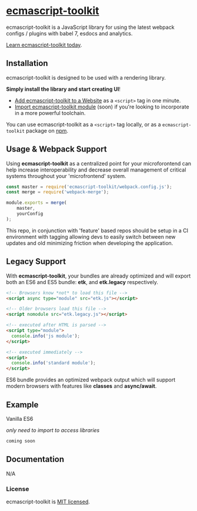 # [ecmascript-toolkit](https://github.com/ryanspice/ecmascript-toolkit)

ecmascript-toolkit is a JavaScript library for using the latest webpack configs / plugins with babel 7, esdocs and analytics.

[Learn ecmascript-toolkit today](https://ryanspice.com/etk/).

## Installation

ecmascript-toolkit is designed to be used with a rendering library.

**Simply install the library and start creating UI**!

* [Add ecmascript-toolkit to a Website](https://github.com/ryanspice/ecmascript-toolkit) as a `<script>` tag in one minute.
* [Import ecmascript-toolkit module](https://www.npmjs.com/package/async.2018) (soon) if you're looking to incorporate in a more powerful toolchain.

You can use ecmascript-toolkit as a `<script>` tag locally, or as a `ecmascript-toolkit` package on [npm](https://www.npmjs.com/).


## Usage & Webpack Support

Using **ecmascript-toolkit** as a centralized point for your microforontend can help increase interoperability and decrease overall management of critical systems throughout your 'microfrontend' system.


```javascript
const master = require('ecmascript-toolkit/webpack.config.js');
const merge = require('webpack-merge');

module.exports = merge(
    master,
    yourConfig
);
```

This repo, in conjunction with 'feature' based repos should be setup in a CI environment with tagging allowing devs to easily switch between new updates and old minimizing friction when developing the application. 

## Legacy Support

With **ecmascript-toolkit**, your bundles are already optimized and will export both an ES6 and ES5 bundle: **etk**, and **etk.legacy** respectively.

```html
<!-- Browsers know *not* to load this file -->
<script async type="module" src="etk.js"></script>

<!-- Older browsers load this file -->
<script nomodule src="etk.legacy.js"></script>

<!-- executed after HTML is parsed -->
<script type="module">
  console.info('js module');
</script>

<!-- executed immediately -->
<script>
  console.info('standard module');
</script>
```

ES6 bundle provides an optimized webpack output which will support modern browsers with features like **classes** and **async/await**.

## Example

Vanilla ES6

*only need to import to access libraries* 


```javascript
coming soon
```

## Documentation

N/A


### License

ecmascript-toolkit is [MIT licensed](./LICENSE).
